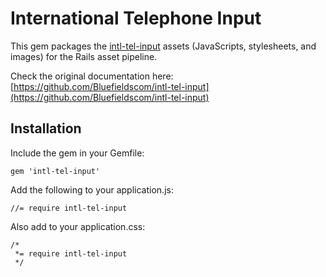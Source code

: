 # International Telephone Input

This gem packages the [intl-tel-input](https://github.com/Bluefieldscom/intl-tel-input) assets (JavaScripts, stylesheets, and images) for the Rails asset pipeline.

Check the original documentation here:
[https://github.com/Bluefieldscom/intl-tel-input](https://github.com/Bluefieldscom/intl-tel-input)

## Installation

Include the gem in your Gemfile:

    gem 'intl-tel-input'


Add the following to your application.js:

```
//= require intl-tel-input
```

Also add to your application.css:

```
/*
 *= require intl-tel-input
 */
```